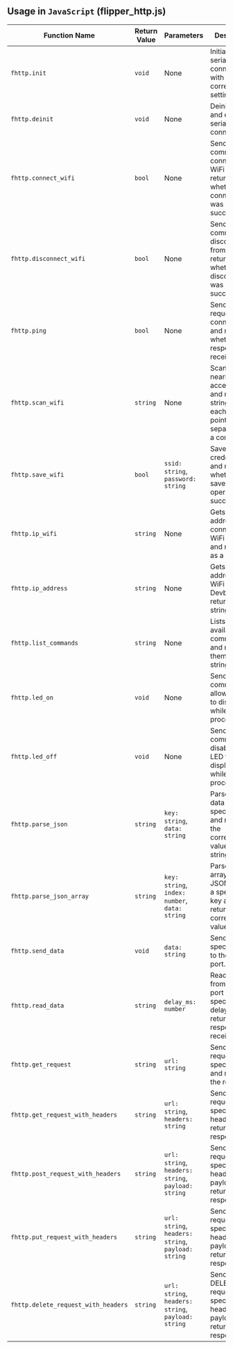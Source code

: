 ## Usage in `JavaScript` (flipper_http.js)

| **Function Name**                      | **Return Value** | **Parameters**                                       | **Description**                                                                                      |
|----------------------------------------|------------------|-----------------------------------------------------|------------------------------------------------------------------------------------------------------|
| `fhttp.init`                           | `void`           | None                                                | Initializes the serial connection with the correct settings.                                         |
| `fhttp.deinit`                         | `void`           | None                                                | Deinitializes and ends the serial connection.                                                        |
| `fhttp.connect_wifi`                   | `bool`           | None                                                | Sends a command to connect to WiFi and returns whether the connection was successful.                |
| `fhttp.disconnect_wifi`                | `bool`           | None                                                | Sends a command to disconnect from WiFi and returns whether the disconnection was successful.         |
| `fhttp.ping`                           | `bool`           | None                                                | Sends a ping request to test connectivity and returns whether a response was received.               |
| `fhttp.scan_wifi`                      | `string`         | None                                                | Scans for nearby WiFi access points and returns a string with each access point separated by a comma. |
| `fhttp.save_wifi`                      | `bool`           | `ssid: string`, `password: string`                  | Saves WiFi credentials and returns whether the save operation was successful.                        |
| `fhttp.ip_wifi`                        | `string`         | None                                                | Gets the IP address of the connected WiFi network and returns it as a string.                        |
| `fhttp.ip_address`                     | `string`         | None                                                | Gets the IP address of the WiFi Devboard and returns it as a string.                                 |
| `fhttp.list_commands`                  | `string`         | None                                                | Lists all available commands and returns them as a string.                                           |
| `fhttp.led_on`                         | `void`           | None                                                | Sends a command to allow the LED to display while processing.                                        |
| `fhttp.led_off`                        | `void`           | None                                                | Sends a command to disable the LED from displaying while processing.                                 |
| `fhttp.parse_json`                     | `string`         | `key: string`, `data: string`                       | Parses JSON data for a specified key and returns the corresponding value as a string.                |
| `fhttp.parse_json_array`               | `string`         | `key: string`, `index: number`, `data: string`      | Parses an array within JSON data for a specified key and index, returning the corresponding value.   |
| `fhttp.send_data`                      | `void`           | `data: string`                                      | Sends the specified data to the serial port.                                                         |
| `fhttp.read_data`                      | `string`         | `delay_ms: number`                                  | Reads data from the serial port with a specified delay and returns the response received.            |
| `fhttp.get_request`                    | `string`         | `url: string`                                       | Sends a GET request to the specified URL and returns the response.                                   |
| `fhttp.get_request_with_headers`       | `string`         | `url: string`, `headers: string`                    | Sends a GET request with specified headers and returns the response.                                 |
| `fhttp.post_request_with_headers`      | `string`         | `url: string`, `headers: string`, `payload: string` | Sends a POST request with specified headers and payload, returning the response.                     |
| `fhttp.put_request_with_headers`       | `string`         | `url: string`, `headers: string`, `payload: string` | Sends a PUT request with specified headers and payload, returning the response.                      |
| `fhttp.delete_request_with_headers`    | `string`         | `url: string`, `headers: string`, `payload: string` | Sends a DELETE request with specified headers and payload, returning the response.                   |